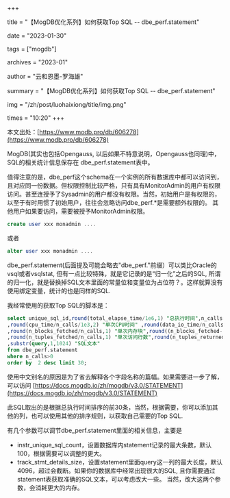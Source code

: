 +++

title = "【MogDB优化系列】如何获取Top SQL -- dbe_perf.statement" 

date = "2023-01-30" 

tags = ["mogdb"] 

archives = "2023-01" 

author = "云和恩墨-罗海雄" 

summary = "【MogDB优化系列】如何获取Top SQL -- dbe_perf.statement"

img = "/zh/post/luohaixiong/title/img.png" 

times = "10:20"
+++

本文出处：[https://www.modb.pro/db/606278](https://www.modb.pro/db/606278)



MogDB(其实也包括Opengauss, 以后如果不特意说明，Opengauss也同理)中，SQL的相关统计信息保存在 dbe_perf.statement表中。

值得注意的是，dbe_perf这个schema在一个实例的所有数据库中都可以访问到，且对应同一份数据。但权限控制比较严格，只有具有MonitorAdmin的用户有权限访问。甚至连授予了Sysadmin的用户都没有权限。当然，初始用户是有权限的，以至于有时用惯了初始用户，往往会忽略访问dbe_perf.*是需要额外权限的。
其他用户如果要访问，需要被授予MonitorAdmin权限。

```sql
create user xxx monadmin ....
```

或者

```sql
alter user xxx monadmin ....
```

dbe_perf.statement(后面提及可能会略去"dbe_perf."前缀）可以类比Oracle的vsql或者vsqlstat, 但有一点比较特殊，就是它记录的是“归一化”之后的SQL, 所谓的归一化，就是替换掉SQL文本里面的常量位和变量位为占位符？。这样就算没有使用绑定变量，统计的也是同样的SQL.

我经常使用的获取Top SQL的脚本是：

```sql
select unique_sql_id,round(total_elapse_time/1e6,1) "总执行时间",n_calls "执行次数",round(total_elapse_time/n_calls/1e3,2) "单次时间"
,round(cpu_time/n_calls/1e3,2) "单次CPU时间" ,round(data_io_time/n_calls/1e3,1) "单次IO时间"
,round(n_blocks_fetched/n_calls,1) "单次内存块",round((n_blocks_fetched-n_blocks_hit)/n_calls,1) "单次物理块"
,round(n_tuples_fetched/n_calls,1) "单次访问行数",round(n_tuples_returned/n_calls,1) "单次返回行数"
,substr(query,1,1024) "SQL文本"
from dbe_perf.statement  
where n_calls>0
order by  2 desc limit 30;
```

使用中文别名的原因是为了省去解释各个字段名称的篇幅。如果需要进一步了解，可以访问 [https://docs.mogdb.io/zh/mogdb/v3.0/STATEMENT](https://docs.mogdb.io/zh/mogdb/v3.0/STATEMENT)

此SQL取出的是根据总执行时间排序的前30条，当然，根据需要，你可以添加其他的列，也可以使用其他的排序规则，以获取自己需要的Top SQL.

有几个参数可以调节dbe_perf.statement里面的相关信息，主要是

- instr_unique_sql_count，设置数据库内statement记录的最大条数，默认100，根据需要可以调整的更大。
- track_stmt_details_size，设置statement里面query这一列的最大长度，默认4096，超过会截断。如果你的数据库中经常出现很大的SQL, 且你需要通过statement表获取准确的SQL文本，可以考虑改大一些。
  当然，改大这两个参数，会消耗更大的内存。